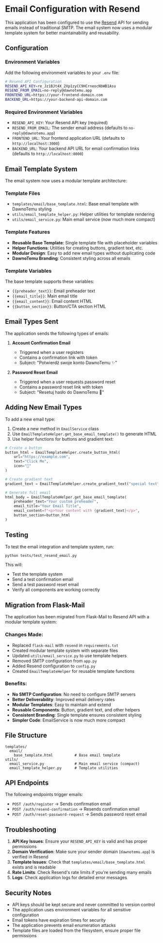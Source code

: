 # Email Configuration with Resend

This application has been configured to use the [Resend](https://resend.com) API for sending emails instead of traditional SMTP. The email system now uses a modular template system for better maintainability and reusability.

## Configuration

### Environment Variables

Add the following environment variables to your `.env` file:

```bash
# Resend API Configuration
RESEND_API_KEY=re_Jz1BJt4X_2Xp1zyCC9HCrneocNbWB1Asu
RESEND_FROM_EMAIL=no-reply@dawnotemu.app
FRONTEND_URL=https://your-frontend-domain.com
BACKEND_URL=https://your-backend-api-domain.com
```

### Required Environment Variables

- `RESEND_API_KEY`: Your Resend API key (required)
- `RESEND_FROM_EMAIL`: The sender email address (defaults to `no-reply@dawnotemu.app`)
- `FRONTEND_URL`: Your frontend application URL (defaults to `http://localhost:3000`)
- `BACKEND_URL`: Your backend API URL for email confirmation links (defaults to `http://localhost:8000`)

## Email Template System

The email system now uses a modular template architecture:

### Template Files

- `templates/email/base_template.html`: Base email template with DawnoTemu styling
- `utils/email_template_helper.py`: Helper utilities for template rendering
- `utils/email_service.py`: Main email service (now much more compact)

### Template Features

- **Reusable Base Template**: Single template file with placeholder variables
- **Helper Functions**: Utilities for creating buttons, gradient text, etc.
- **Modular Design**: Easy to add new email types without duplicating code
- **DawnoTemu Branding**: Consistent styling across all emails

### Template Variables

The base template supports these variables:

- `{{preheader_text}}`: Email preheader text
- `{{email_title}}`: Main email title
- `{{email_content}}`: Email content HTML
- `{{button_section}}`: Button/CTA section HTML

## Email Types Sent

The application sends the following types of emails:

1. **Account Confirmation Email**
   - Triggered when a user registers
   - Contains a confirmation link with token
   - Subject: "Potwierdź swoje konto DawnoTemu ✨"

2. **Password Reset Email**
   - Triggered when a user requests password reset
   - Contains a password reset link with token
   - Subject: "Resetuj hasło do DawnoTemu 🔐"

## Adding New Email Types

To add a new email type:

1. Create a new method in `EmailService` class
2. Use `EmailTemplateHelper.get_base_email_template()` to generate HTML
3. Use helper functions for buttons and gradient text:

```python
# Create a button
button_html = EmailTemplateHelper.create_button_html(
    url="https://example.com",
    text="Click Me",
    icon="🚀"
)

# Create gradient text
gradient_text = EmailTemplateHelper.create_gradient_text("special text")

# Generate full email
html_body = EmailTemplateHelper.get_base_email_template(
    preheader_text="Your custom preheader",
    email_title="Your Email Title",
    email_content=f"<p>Your content with {gradient_text}</p>",
    button_section=button_html
)
```

## Testing

To test the email integration and template system, run:

```bash
python tests/test_resend_email.py
```

This will:
- Test the template system
- Send a test confirmation email
- Send a test password reset email
- Verify all components are working correctly

## Migration from Flask-Mail

The application has been migrated from Flask-Mail to Resend API with a modular template system:

### Changes Made:
- Replaced `flask-mail` with `resend` in `requirements.txt`
- Created modular template system with separate files
- Updated `utils/email_service.py` to use template helpers
- Removed SMTP configuration from `app.py`
- Added Resend configuration to `config.py`
- Created `EmailTemplateHelper` for reusable template functions

### Benefits:
- **No SMTP Configuration**: No need to configure SMTP servers
- **Better Deliverability**: Improved email delivery rates
- **Modular Templates**: Easy to maintain and extend
- **Reusable Components**: Button, gradient text, and other helpers
- **Consistent Branding**: Single template ensures consistent styling
- **Simpler Code**: EmailService is now much more compact

## File Structure

```
templates/
  email/
    base_template.html          # Base email template
utils/
  email_service.py              # Main email service (compact)
  email_template_helper.py      # Template utilities
```

## API Endpoints

The following endpoints trigger emails:

- `POST /auth/register` → Sends confirmation email
- `POST /auth/resend-confirmation` → Resends confirmation email  
- `POST /auth/reset-password-request` → Sends password reset email

## Troubleshooting

1. **API Key Issues**: Ensure your `RESEND_API_KEY` is valid and has proper permissions
2. **Domain Verification**: Make sure your sender domain (`dawnotemu.app`) is verified in Resend
3. **Template Issues**: Check that `templates/email/base_template.html` exists and is readable
4. **Rate Limits**: Check Resend's rate limits if you're sending many emails
5. **Logs**: Check application logs for detailed error messages

## Security Notes

- API keys should be kept secure and never committed to version control
- The application uses environment variables for all sensitive configuration
- Email tokens have expiration times for security
- The application prevents email enumeration attacks
- Template files are loaded from the filesystem, ensure proper file permissions 